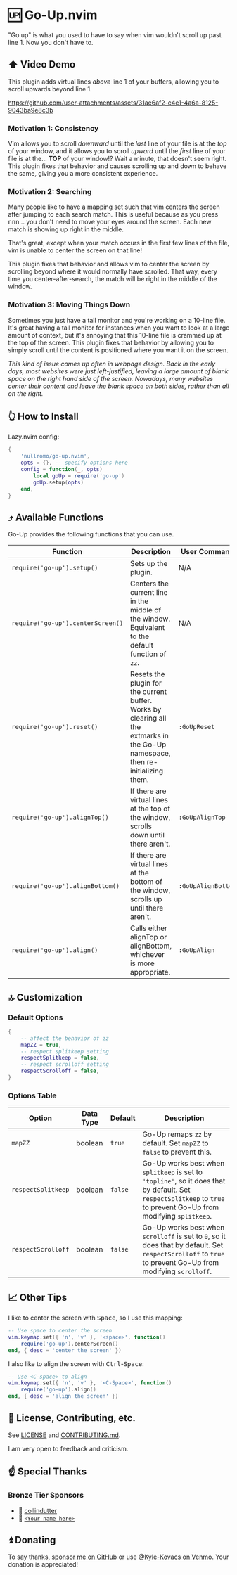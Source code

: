 # 🆙 Go-Up.nvim

"Go up" is what you used to have to say when vim wouldn't scroll up past line 1.
Now you don't have to.

## ⬆️ Video Demo

This plugin adds virtual lines _above_ line 1 of your buffers, allowing you to
scroll upwards beyond line 1.

https://github.com/user-attachments/assets/31ae6af2-c4e1-4a6a-8125-9043ba9e8c3b

### Motivation 1: Consistency

Vim allows you to scroll _downward_ until the _last_ line of your file is at the
_top_ of your window, and it allows you to scroll _upward_ until the _first_
line of your file is at the... **TOP** of your window!? Wait a minute, that
doesn't seem right. This plugin fixes that behavior and causes scrolling up and
down to behave the same, giving you a more consistent experience.

### Motivation 2: Searching

Many people like to have a mapping set such that vim centers the screen after
jumping to each search match. This is useful because as you press
<kbd>n</kbd><kbd>n</kbd><kbd>n</kbd>... you don't need to move your eyes around
the screen. Each new match is showing up right in the middle.

That's great, except when your match occurs in the first few lines of the file,
vim is unable to center the screen on that line!

This plugin fixes that behavior and allows vim to center the screen by scrolling
beyond where it would normally have scrolled. That way, every time you
center-after-search, the match will be right in the middle of the window.

### Motivation 3: Moving Things Down

Sometimes you just have a tall monitor and you're working on a 10-line file.
It's great having a tall monitor for instances when you want to look at a large
amount of context, but it's annoying that this 10-line file is crammed up at the
top of the screen. This plugin fixes that behavior by allowing you to simply
scroll until the content is positioned where you want it on the screen.

_This kind of issue comes up often in webpage design. Back in the early days,
most websites were just left-justified, leaving a large amount of blank space on
the right hand side of the screen. Nowadays, many websites center their content
and leave the blank space on both sides, rather than all on the right._

## 👆 How to Install

Lazy.nvim config:

```lua
{
    'nullromo/go-up.nvim',
    opts = {}, -- specify options here
    config = function(_, opts)
        local goUp = require('go-up')
        goUp.setup(opts)
    end,
}
```

## ⤴️ Available Functions

Go-Up provides the following functions that you can use.

<!-- NOTE: use non-breaking hyphens in the left column of this table so that it looks OK on GitHub -->

| Function                          | Description                                                                                                                     | User Command       |
| --------------------------------- | ------------------------------------------------------------------------------------------------------------------------------- | ------------------ |
| `require('go‑up').setup()`        | Sets up the plugin.                                                                                                             | N/A                |
| `require('go‑up').centerScreen()` | Centers the current line in the middle of the window. Equivalent to the default function of `zz`.                               | N/A                |
| `require('go‑up').reset()`        | Resets the plugin for the current buffer. Works by clearing all the extmarks in the Go-Up namespace, then re-initializing them. | `:GoUpReset`       |
| `require('go‑up').alignTop()`     | If there are virtual lines at the top of the window, scrolls down until there aren't.                                           | `:GoUpAlignTop`    |
| `require('go‑up').alignBottom()`  | If there are virtual lines at the bottom of the window, scrolls up until there aren't.                                          | `:GoUpAlignBottom` |
| `require('go‑up').align()`        | Calls either alignTop or alignBottom, whichever is more appropriate.                                                            | `:GoUpAlign`       |

## 🔝 Customization

### Default Options

```lua
{
    -- affect the behavior of zz
    mapZZ = true,
    -- respect splitkeep setting
    respectSplitkeep = false,
    -- respect scrolloff setting
    respectScrolloff = false,
}
```

### Options Table

| Option             | Data Type | Default | Description                                                                                                                                                        |
| ------------------ | --------- | ------- | ------------------------------------------------------------------------------------------------------------------------------------------------------------------ |
| `mapZZ`            | boolean   | `true`  | Go-Up remaps `zz` by default. Set `mapZZ` to `false` to prevent this.                                                                                              |
| `respectSplitkeep` | boolean   | `false` | Go-Up works best when `splitkeep` is set to `'topline'`, so it does that by default. Set `respectSplitkeep` to `true` to prevent Go-Up from modifying `splitkeep`. |
| `respectScrolloff` | boolean   | `false` | Go-Up works best when `scrolloff` is set to `0`, so it does that by default. Set `respectScrolloff` to `true` to prevent Go-Up from modifying `scrolloff`.         |

## 📈 Other Tips

I like to center the screen with <kbd>Space</kbd>, so I use this mapping:

```lua
-- Use space to center the screen
vim.keymap.set({ 'n', 'v' }, '<space>', function()
    require('go-up').centerScreen()
end, { desc = 'center the screen' })
```

I also like to align the screen with <kbd>Ctrl</kbd>-<kbd>Space</kbd>:

```lua
-- Use <C-space> to align
vim.keymap.set({ 'n', 'v' }, '<C-Space>', function()
    require('go-up').align()
end, { desc = 'align the screen' })
```

## 🔼 License, Contributing, etc.

See [LICENSE](./LICENSE) and [CONTRIBUTING.md](./CONTRIBUTING.md).

I am very open to feedback and criticism.

## ☝ Special Thanks

### Bronze Tier Sponsors

-   🥉 [collindutter](https://github.com/collindutter)
-   🏅
    [`<Your name here>`](https://github.com/nullromo/go-up.nvim/blob/main/README.md#-donating)

## ⏫ Donating

To say thanks, [sponsor me on GitHub](https://github.com/sponsors/nullromo) or
use [@Kyle-Kovacs on Venmo](https://venmo.com/u/Kyle-Kovacs). Your donation is
appreciated!
